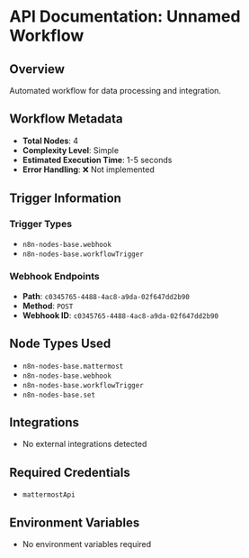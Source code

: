# API Documentation: Unnamed Workflow

## Overview
Automated workflow for data processing and integration.

## Workflow Metadata
- **Total Nodes**: 4
- **Complexity Level**: Simple
- **Estimated Execution Time**: 1-5 seconds
- **Error Handling**: ❌ Not implemented

## Trigger Information
### Trigger Types
- `n8n-nodes-base.webhook`
- `n8n-nodes-base.workflowTrigger`

### Webhook Endpoints
- **Path**: `c0345765-4488-4ac8-a9da-02f647dd2b90`
- **Method**: `POST`
- **Webhook ID**: `c0345765-4488-4ac8-a9da-02f647dd2b90`


## Node Types Used
- `n8n-nodes-base.mattermost`
- `n8n-nodes-base.webhook`
- `n8n-nodes-base.workflowTrigger`
- `n8n-nodes-base.set`

## Integrations
- No external integrations detected

## Required Credentials
- `mattermostApi`

## Environment Variables
- No environment variables required

